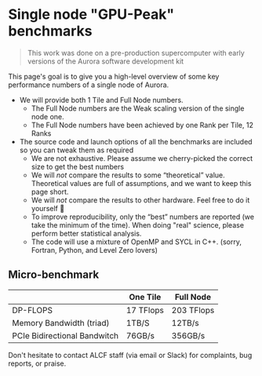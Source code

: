 # Single node "GPU-Peak" benchmarks

> This work was done on a pre-production supercomputer with early versions of the Aurora software development kit

This page's goal is to give you a high-level overview of some key performance numbers of a single node of Aurora. 

- We will provide both 1 Tile and Full Node numbers.
  - The Full Node numbers are the Weak scaling version of the single node one.
  - The Full Node numbers have been achieved by one Rank per Tile, 12 Ranks
- The source code and launch options of all the benchmarks are included so you can tweak them as required
   - We are not exhaustive. Please assume we cherry-picked the correct size to get the best numbers
   -  We will *not* compare the results to some “theoretical” value.  Theoretical values are full of assumptions, and we want to keep this page short.
   -  We will *not* compare the results to other hardware. Feel free to do it yourself 🙂
   - To improve reproducibility, only the “best” numbers are reported (we take the minimum of the time). When doing "real" science, please perform better statistical analysis.
   -  The code will use a mixture of OpenMP and SYCL in C++.  (sorry, Fortran, Python, and Level Zero lovers)

## Micro-benchmark

|            | One Tile   | Full Node  |
| ---------- | -----------|------------|
| DP-FLOPS   | 17 TFlops  | 203 TFlops| 
| Memory Bandwidth (triad)  | 1TB/S | 12TB/s | 
| PCIe Bidirectional Bandwitch  | 76GB/s | 356GB/s |

Don't hesitate to contact ALCF staff (via email or Slack) for complaints, bug reports, or praise. 
